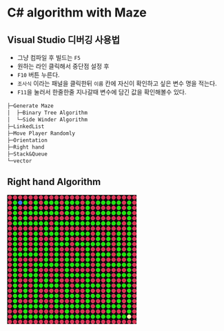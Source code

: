 # C# algorithm with Maze



## Visual Studio 디버깅 사용법

- 그냥 컴파일 후 빌드는 `F5`
- 원하는 라인 클릭해서 중단점 설정 후
- `F10` 버튼 누른다.
- `조사식` 이라는 패널을 클릭한뒤 `이름` 칸에 자신이 확인하고 싶은 변수 명을 적는다.
- `F11`을 눌러서 한줄한줄 지나갈때 변수에 담긴 값을 확인해볼수 있다.


```
├─Generate Maze
│  ├─Binary Tree Algorithm
│  └─Side Winder Algorithm
├─LinkedList
├─Move Player Randomly
├─Orientation
├─Right hand
├─Stack&Queue
└─vector
```

## Right hand Algorithm

<img src="./asset/light_hand_alg.gif" width="300">